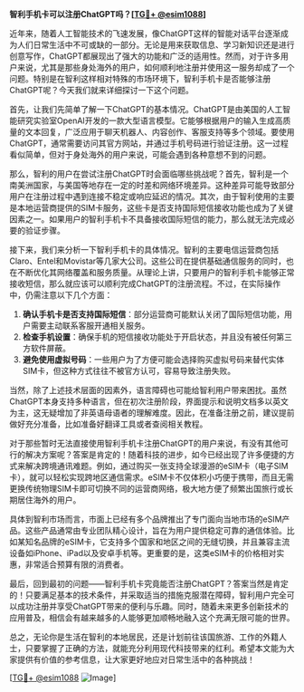 **智利手机卡可以注册ChatGPT吗？[[TG💪+ @esim1088](https://t.me/s/esim1088)]**

近年来，随着人工智能技术的飞速发展，像ChatGPT这样的智能对话平台逐渐成为人们日常生活中不可或缺的一部分。无论是用来获取信息、学习新知识还是进行创意写作，ChatGPT都展现出了强大的功能和广泛的适用性。然而，对于许多用户来说，尤其是那些身处海外的用户，如何顺利地注册并使用这一服务却成了一个问题。特别是在智利这样相对特殊的市场环境下，智利手机卡是否能够注册ChatGPT呢？今天我们就来详细探讨一下这个问题。

首先，让我们先简单了解一下ChatGPT的基本情况。ChatGPT是由美国的人工智能研究实验室OpenAI开发的一款大型语言模型。它能够根据用户的输入生成高质量的文本回复，广泛应用于聊天机器人、内容创作、客服支持等多个领域。要使用ChatGPT，通常需要访问其官方网站，并通过手机号码进行验证注册。这一过程看似简单，但对于身处海外的用户来说，可能会遇到各种意想不到的问题。

那么，智利的用户在尝试注册ChatGPT时会面临哪些挑战呢？首先，智利是一个南美洲国家，与美国等地存在一定的时差和网络环境差异。这种差异可能导致部分用户在注册过程中遇到连接不稳定或响应延迟的情况。其次，由于智利使用的主要是本地运营商提供的SIM卡服务，这些卡是否支持国际短信接收功能也成为了关键因素之一。如果用户的智利手机卡不具备接收国际短信的能力，那么就无法完成必要的验证步骤。

接下来，我们来分析一下智利手机卡的具体情况。智利的主要电信运营商包括Claro、Entel和Movistar等几家大公司。这些公司在提供基础通信服务的同时，也在不断优化其网络覆盖和服务质量。从理论上讲，只要用户的智利手机卡能够正常接收短信，那么就应该可以顺利完成ChatGPT的注册流程。不过，在实际操作中，仍需注意以下几个方面：

1. **确认手机卡是否支持国际短信**：部分运营商可能默认关闭了国际短信功能，用户需要主动联系客服开通相关服务。
2. **检查手机设置**：确保手机的短信接收功能处于开启状态，并且没有被任何第三方软件屏蔽。
3. **避免使用虚拟号码**：一些用户为了方便可能会选择购买虚拟号码来替代实体SIM卡，但这种方式往往不被官方认可，容易导致注册失败。

当然，除了上述技术层面的因素外，语言障碍也可能给智利用户带来困扰。虽然ChatGPT本身支持多种语言，但在初次注册阶段，界面提示和说明文档多以英文为主，这无疑增加了非英语母语者的理解难度。因此，在准备注册之前，建议提前做好充分准备，比如准备好翻译工具或者查阅相关教程。

对于那些暂时无法直接使用智利手机卡注册ChatGPT的用户来说，有没有其他可行的解决方案呢？答案是肯定的！随着科技的进步，如今已经出现了许多便捷的方式来解决跨境通讯难题。例如，通过购买一张支持全球漫游的eSIM卡（电子SIM卡），就可以轻松实现跨地区通信需求。eSIM卡不仅体积小巧便于携带，而且无需更换传统物理SIM卡即可切换不同的运营商网络，极大地方便了频繁出国旅行或长期居住海外的用户。

具体到智利市场而言，市面上已经有多个品牌推出了专门面向当地市场的eSIM产品。这些产品通常由专业团队精心设计，旨在为用户提供稳定可靠的通信体验。比如某知名品牌的eSIM卡，它支持多个国家和地区之间的无缝切换，并且兼容主流设备如iPhone、iPad以及安卓手机等。更重要的是，这类eSIM卡的价格相对实惠，非常适合预算有限的消费者。

最后，回到最初的问题——智利手机卡究竟能否注册ChatGPT？答案当然是肯定的！只要满足基本的技术条件，并采取适当的措施克服潜在障碍，智利用户完全可以成功注册并享受ChatGPT带来的便利与乐趣。同时，随着未来更多创新技术的应用普及，相信会有越来越多的人能够更加顺畅地融入这个充满无限可能的世界。

总之，无论你是生活在智利的本地居民，还是计划前往该国旅游、工作的外籍人士，只要掌握了正确的方法，就能充分利用现代科技带来的红利。希望本文能为大家提供有价值的参考信息，让大家更好地应对日常生活中的各种挑战！

[[TG💪+ @esim1088](https://t.me/s/esim1088) ![Image](https://i.postimg.cc/4NQfJmqS/Snipaste-2025-05-13-00-14-12.png)]